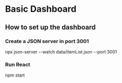 # Basic Dashboard 

## How to set up the dashboard

### Create a JSON server in port 3001
npx json-server --watch data/itemList.json --port 3001

### Run React
npm start
